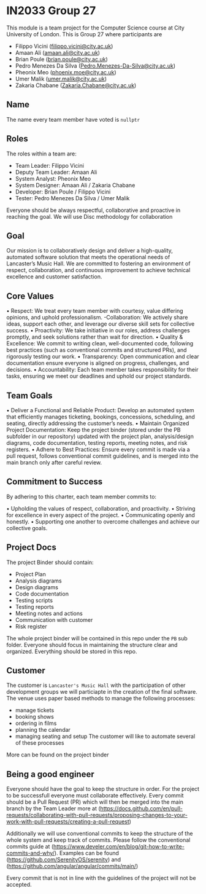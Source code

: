 # IN2033 Group 27
This module is a team project for the Computer Science course at City University of London. This is Group 27 where participants are
- Filippo Vicini (filippo.vicini@city.ac.uk)
- Amaan Ali (amaan.ali@city.ac.uk)
- Brian Poule (brian.poule@city.ac.uk)
- Pedro Menezes Da Silva (Pedro.Menezes-Da-Silva@city.ac.uk)
- Pheonix Meo (phoenix.moe@city.ac.uk)
- Umer Malik (umer.malik@city.ac.uk)
- Zakaria Chabane (Zakaria.Chabane@city.ac.uk)

## Name 
The name every team member have voted is `nullptr`

## Roles 
The roles within a team are: 
- Team Leader: Filippo Vicini
- Deputy Team Leader: Amaan Ali
- System Analyst: Pheonix Meo
- System Designer: Amaan Ali / Zakaria Chabane
- Developer: Brian Poule / Filippo Vicini
- Tester: Pedro Menezes Da Silva / Umer Malik

Everyone should be always respectful, collaborative and proactive in reaching the goal. We will use Disc methodology for collaboration

## Goal
Our mission is to collaboratively design and deliver a high-quality, automated software solution that meets the operational needs of Lancaster’s Music Hall. We are committed to fostering an environment of respect, collaboration, and continuous improvement to achieve technical excellence and customer satisfaction.

## Core Values
•	Respect: We treat every team member with courtesy, value differing opinions, and uphold professionalism. -Collaboration: We actively share ideas, support each other, and leverage our diverse skill sets for collective success.
•	Proactivity: We take initiative in our roles, address challenges promptly, and seek solutions rather than wait for direction. 
•	Quality & Excellence: We commit to writing clean, well-documented code, following best practices (such as conventional commits and structured PRs), and rigorously testing our work.
•	Transparency: Open communication and clear documentation ensure everyone is aligned on progress, challenges, and decisions. 
•	Accountability: Each team member takes responsibility for their tasks, ensuring we meet our deadlines and uphold our project standards.


## Team Goals
•	Deliver a Functional and Reliable Product: Develop an automated system that efficiently manages ticketing, bookings, concessions, scheduling, and seating, directly addressing the customer’s needs. 
•	Maintain Organized Project Documentation: Keep the project binder (stored under the PB subfolder in our repository) updated with the project plan, analysis/design diagrams, code documentation, testing reports, meeting notes, and risk registers. 
•	Adhere to Best Practices: Ensure every commit is made via a pull request, follows conventional commit guidelines, and is merged into the main branch only after careful review.


## Commitment to Success
By adhering to this charter, each team member commits to:

•	Upholding the values of respect, collaboration, and proactivity. 
•	Striving for excellence in every aspect of the project. 
•	Communicating openly and honestly. 
•	Supporting one another to overcome challenges and achieve our collective goals.


## Project Docs

The project Binder should contain:
- Project Plan
- Analysis diagrams
- Design diagrams
- Code documentation
- Testing scripts
- Testing reports
- Meeting notes and actions
- Communication with customer
- Risk register

The whole project binder will be contained in this repo under the `PB` sub folder. Everyone should focus in maintaining the structure clear and organized.
Everything should be stored in this repo. 

## Customer
The customer is `Lancaster's Music Hall` with the participation of other development groups we will particiapte in the creation of the final software. The venue uses paper based methods to manage the following processes:
- manage tickets
- booking shows
- ordering in films
- planning the calendar
- managing seating and setup
The customer will like to automate several of these processes 

More can be found on the project binder 

## Being a good engineer
Everyone should have the goal to keep the structure in order. For the project to be successfull everyone must collaborate effectively.
Every commit should be a Pull Request (PR) which will then be merged into the main branch by the Team Leader more at (https://docs.github.com/en/pull-requests/collaborating-with-pull-requests/proposing-changes-to-your-work-with-pull-requests/creating-a-pull-request)

Additionally we will use conventional commits to keep the structure of the whole system and keep track of commits. Please follow the conventional commits guide at (https://www.develer.com/en/blog/git-how-to-write-commits-and-why/). Examples can be found (https://github.com/SerenityOS/serenity) and (https://github.com/angular/angular/commits/main/) 

Every commit that is not in line with the guidelines of the project will not be accepted. 



